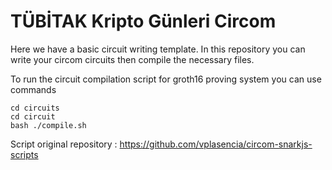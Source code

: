 # TÜBİTAK Kripto Günleri Circom

Here we have a basic circuit writing template. In this repository you can write your circom circuits
then compile the necessary files.

To run the circuit compilation script for groth16 proving system you can use commands

```
cd circuits
cd circuit
bash ./compile.sh
```

Script original repository : https://github.com/vplasencia/circom-snarkjs-scripts

